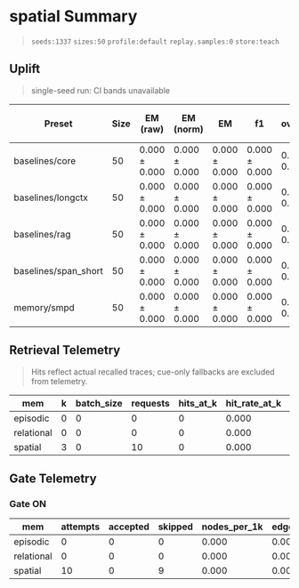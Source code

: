 # spatial Summary

> `seeds:1337` `sizes:50` `profile:default` `replay.samples:0` `store:teach`

## Uplift
> single-seed run: CI bands unavailable

| Preset | Size | EM (raw) | <span title="Normalized exact match (lowercase, no punctuation or articles)">EM (norm)</span> | EM | f1 | overlong | format_violation | generated_tokens | input_tokens | latency_ms_delta | latency_ms_mean | memory_hit_rate | refusal_rate | rss_mb | steps_to_goal | store_size | suboptimality_ratio | success_rate | time_ms_per_100 | total_tokens | ΔEM vs longctx | uplift_vs_longctx_em_norm | ΔF1 vs longctx | ⚠️ |
|---|---|---|---|---|---|---|---|---|---|---|---|---|---|---|---|---|---|---|---|---|---|---|---|---|
| baselines/core | 50 | 0.000 ± 0.000 | 0.000 ± 0.000 | 0.000 ± 0.000 | 0.000 ± 0.000 | 0.000 ± 0.000 | 0.000 ± 0.000 | 6526.000 ± 0.000 | 5300.000 ± 0.000 | 0.000 ± 0.000 | 3361.318 ± 0.000 | 0.000 ± 0.000 | 0.000 ± 0.000 | 2725.422 ± 0.000 | 196.040 ± 0.000 | 0.000 ± 0.000 | 64.252 ± 0.000 | 0.000 ± 0.000 | 1421.171 ± 0.000 | 11826.000 ± 0.000 | 0.000 ± 0.000 | 0.000 ± 0.000 | 0.000 ± 0.000 |  |
| baselines/longctx | 50 | 0.000 ± 0.000 | 0.000 ± 0.000 | 0.000 ± 0.000 | 0.000 ± 0.000 | 0.000 ± 0.000 | 0.000 ± 0.000 | 6364.000 ± 0.000 | 5450.000 ± 0.000 | 0.000 ± 0.000 | 3385.384 ± 0.000 | 0.000 ± 0.000 | 0.000 ± 0.000 | 2729.914 ± 0.000 | 194.740 ± 0.000 | 0.000 ± 0.000 | 66.148 ± 0.000 | 0.000 ± 0.000 | 1432.801 ± 0.000 | 11814.000 ± 0.000 | – | – | – |  |
| baselines/rag | 50 | 0.000 ± 0.000 | 0.000 ± 0.000 | 0.000 ± 0.000 | 0.000 ± 0.000 | 0.000 ± 0.000 | 0.000 ± 0.000 | 5402.000 ± 0.000 | 5300.000 ± 0.000 | 0.000 ± 0.000 | 2939.953 ± 0.000 | 0.000 ± 0.000 | 0.000 ± 0.000 | 2729.906 ± 0.000 | 170.480 ± 0.000 | 0.000 ± 0.000 | 49.206 ± 0.000 | 0.000 ± 0.000 | 1373.571 ± 0.000 | 10702.000 ± 0.000 | 0.000 ± 0.000 | 0.000 ± 0.000 | 0.000 ± 0.000 |  |
| baselines/span_short | 50 | 0.000 ± 0.000 | 0.000 ± 0.000 | 0.000 ± 0.000 | 0.000 ± 0.000 | 0.000 ± 0.000 | 0.000 ± 0.000 | 6337.000 ± 0.000 | 5300.000 ± 0.000 | 0.000 ± 0.000 | 3284.555 ± 0.000 | 0.000 ± 0.000 | 0.000 ± 0.000 | 2727.398 ± 0.000 | 200.520 ± 0.000 | 0.000 ± 0.000 | 64.050 ± 0.000 | 0.000 ± 0.000 | 1411.271 ± 0.000 | 11637.000 ± 0.000 | 0.000 ± 0.000 | 0.000 ± 0.000 | 0.000 ± 0.000 |  |
| memory/smpd | 50 | 0.000 ± 0.000 | 0.000 ± 0.000 | 0.000 ± 0.000 | 0.000 ± 0.000 | 0.000 ± 0.000 | 0.000 ± 0.000 | 6124.000 ± 0.000 | 5300.000 ± 0.000 | 0.097 ± 0.000 | 2917.166 ± 0.000 | 0.000 ± 0.000 | 0.000 ± 0.000 | 2309.559 ± 0.000 | 198.140 ± 0.000 | 156.000 ± 0.000 | 61.359 ± 0.000 | 0.000 ± 0.000 | 1276.784 ± 0.000 | 11424.000 ± 0.000 | 0.000 ± 0.000 | 0.000 ± 0.000 | 0.000 ± 0.000 |  |

## Retrieval Telemetry

> Hits reflect actual recalled traces; cue-only fallbacks are excluded from telemetry.

| mem | k | batch_size | requests | hits_at_k | hit_rate_at_k | tokens_returned | avg_latency_ms |
|---|---|---|---|---|---|---|---|
| episodic | 0 | 0 | 0 | 0 | 0.000 | 0 | 0.000 |
| relational | 0 | 0 | 0 | 0 | 0.000 | 0 | 0.000 |
| spatial | 3 | 0 | 10 | 0 | 0.000 | 160 | 0.019 |

## Gate Telemetry
### Gate ON
| mem | attempts | accepted | skipped | nodes_per_1k | edges_per_1k |
|---|---|---|---|---|---|
| episodic | 0 | 0 | 0 | 0.000 | 0.000 |
| relational | 0 | 0 | 0 | 0.000 | 0.000 |
| spatial | 10 | 0 | 9 | 0.000 | 0.000 |
